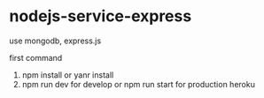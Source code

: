 # nodejs-service-express
use mongodb, express.js

first command
1. npm install or yanr install
2. npm run dev for develop or npm run start for production heroku

